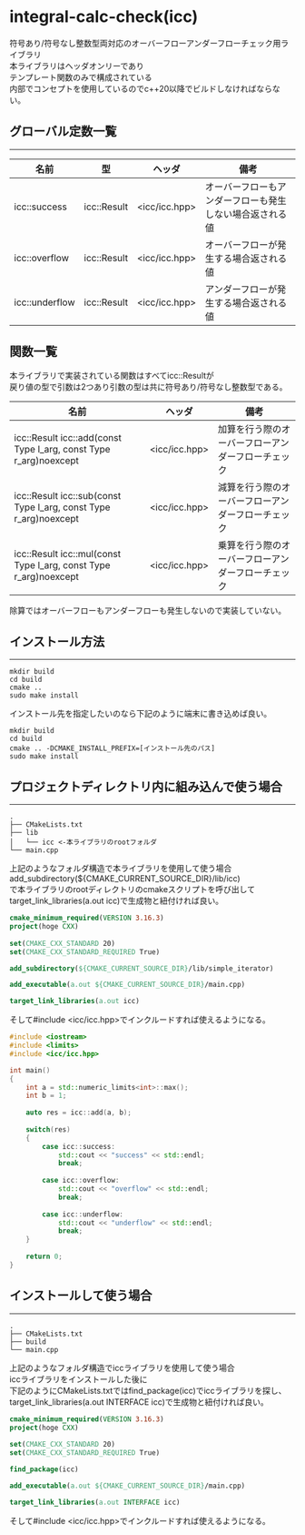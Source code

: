 # integral-calc-check(icc)
符号あり/符号なし整数型両対応のオーバーフローアンダーフローチェック用ライブラリ  
本ライブラリはヘッダオンリーであり  
テンプレート関数のみで構成されている  
内部でコンセプトを使用しているのでc++20以降でビルドしなければならない。

## グローバル定数一覧
---
|名前|型|ヘッダ|備考|
|---|---|---|---|
|icc::success|icc::Result|<icc/icc.hpp>|オーバーフローもアンダーフローも発生しない場合返される値|
|icc::overflow|icc::Result|<icc/icc.hpp>|オーバーフローが発生する場合返される値|
|icc::underflow|icc::Result|<icc/icc.hpp>|アンダーフローが発生する場合返される値|

## 関数一覧
本ライブラリで実装されている関数はすべてicc::Resultが  
戻り値の型で引数は2つあり引数の型は共に符号あり/符号なし整数型である。

|名前|ヘッダ|備考|
|---|---|---|
|icc::Result icc::add(const Type l_arg, const Type r_arg)noexcept|<icc/icc.hpp>|加算を行う際のオーバーフローアンダーフローチェック|
|icc::Result icc::sub(const Type l_arg, const Type r_arg)noexcept|<icc/icc.hpp>|減算を行う際のオーバーフローアンダーフローチェック|
|icc::Result icc::mul(const Type l_arg, const Type r_arg)noexcept|<icc/icc.hpp>|乗算を行う際のオーバーフローアンダーフローチェック|

除算ではオーバーフローもアンダーフローも発生しないので実装していない。

## インストール方法
---
```terminal
mkdir build
cd build
cmake ..
sudo make install
```

インストール先を指定したいのなら下記のように端末に書き込めば良い。

```terminal
mkdir build
cd build
cmake .. -DCMAKE_INSTALL_PREFIX=[インストール先のパス]
sudo make install
```

## プロジェクトディレクトリ内に組み込んで使う場合
---
```
.
├── CMakeLists.txt
├── lib
│   └── icc <-本ライブラリのrootフォルダ
└── main.cpp
```
上記のようなフォルダ構造で本ライブラリを使用して使う場合
add_subdirectory(${CMAKE_CURRENT_SOURCE_DIR}/lib/icc)  
で本ライブラリのrootディレクトリのcmakeスクリプトを呼び出して  
target_link_libraries(a.out icc)で生成物と紐付ければ良い。

```cmake
cmake_minimum_required(VERSION 3.16.3)
project(hoge CXX)
    
set(CMAKE_CXX_STANDARD 20)
set(CMAKE_CXX_STANDARD_REQUIRED True)

add_subdirectory(${CMAKE_CURRENT_SOURCE_DIR}/lib/simple_iterator)

add_executable(a.out ${CMAKE_CURRENT_SOURCE_DIR}/main.cpp)

target_link_libraries(a.out icc)
```
そして#include <icc/icc.hpp>でインクルードすれば使えるようになる。
```c++
#include <iostream>
#include <limits>
#include <icc/icc.hpp>

int main()
{
    int a = std::numeric_limits<int>::max();
    int b = 1;
    
    auto res = icc::add(a, b);
    
    switch(res)
    {
        case icc::success:
            std::cout << "success" << std::endl;
            break;
            
        case icc::overflow:
            std::cout << "overflow" << std::endl;
            break;
            
        case icc::underflow:
            std::cout << "underflow" << std::endl;
            break;
    }
    
    return 0;
}
```

## インストールして使う場合
---
```
.
├── CMakeLists.txt
├── build
└── main.cpp
```
上記のようなフォルダ構造でiccライブラリを使用して使う場合  
iccライブラリをインストールした後に  
下記のようにCMakeLists.txtではfind_package(icc)でiccライブラリを探し、  
target_link_libraries(a.out INTERFACE icc)で生成物と紐付ければ良い。
```cmake
cmake_minimum_required(VERSION 3.16.3)
project(hoge CXX)
    
set(CMAKE_CXX_STANDARD 20)
set(CMAKE_CXX_STANDARD_REQUIRED True)

find_package(icc)

add_executable(a.out ${CMAKE_CURRENT_SOURCE_DIR}/main.cpp)

target_link_libraries(a.out INTERFACE icc)
```
そして#include <icc/icc.hpp>でインクルードすれば使えるようになる。
